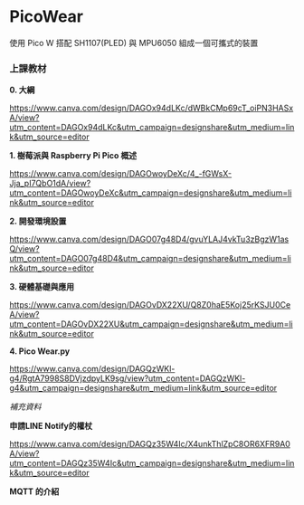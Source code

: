 # PicoWear
使用 Pico W 搭配 SH1107(PLED) 與 MPU6050 組成一個可攜式的裝置

### 上課教材

**0. 大綱**

https://www.canva.com/design/DAGOx94dLKc/dWBkCMp69cT_oiPN3HASxA/view?utm_content=DAGOx94dLKc&utm_campaign=designshare&utm_medium=link&utm_source=editor

**1. 樹莓派與 Raspberry Pi Pico 概述**

https://www.canva.com/design/DAGOwoyDeXc/4_-fGWsX-Jja_pI7QbO1dA/view?utm_content=DAGOwoyDeXc&utm_campaign=designshare&utm_medium=link&utm_source=editor

**2. 開發環境設置**

https://www.canva.com/design/DAGO07g48D4/gvuYLAJ4vkTu3zBgzW1asQ/view?utm_content=DAGO07g48D4&utm_campaign=designshare&utm_medium=link&utm_source=editor

**3. 硬體基礎與應用**

https://www.canva.com/design/DAGOvDX22XU/Q8Z0haE5Koj25rKSJU0CeA/view?utm_content=DAGOvDX22XU&utm_campaign=designshare&utm_medium=link&utm_source=editor

**4. Pico Wear.py**

https://www.canva.com/design/DAGQzWKl-g4/RgtA7998S8DVjzdpyLK9sg/view?utm_content=DAGQzWKl-g4&utm_campaign=designshare&utm_medium=link&utm_source=editor

*補充資料*

**申請LINE Notify的權杖**

https://www.canva.com/design/DAGQz35W4Ic/X4unkThlZpC8OR6XFR9A0A/view?utm_content=DAGQz35W4Ic&utm_campaign=designshare&utm_medium=link&utm_source=editor

**MQTT 的介紹**
